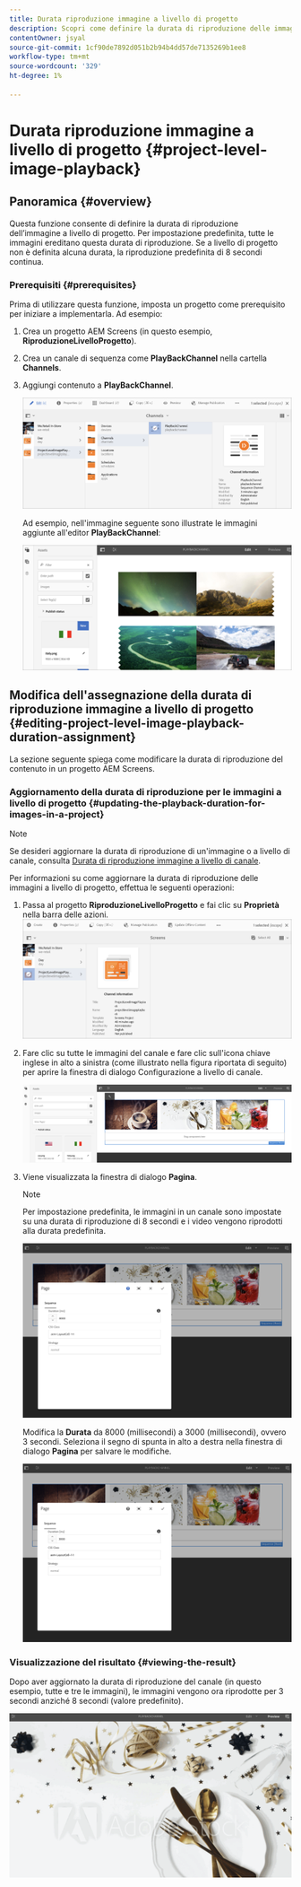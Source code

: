 ```yaml
---
title: Durata riproduzione immagine a livello di progetto
description: Scopri come definire la durata di riproduzione delle immagini a livello di progetto.
contentOwner: jsyal
source-git-commit: 1cf90de7892d051b2b94b4dd57de7135269b1ee8
workflow-type: tm+mt
source-wordcount: '329'
ht-degree: 1%

---
```



# Durata riproduzione immagine a livello di progetto {#project-level-image-playback}

## Panoramica {#overview}

Questa funzione consente di definire la durata di riproduzione dell’immagine a livello di progetto. Per impostazione predefinita, tutte le immagini ereditano questa durata di riproduzione. Se a livello di progetto non è definita alcuna durata, la riproduzione predefinita di 8 secondi continua.

### Prerequisiti {#prerequisites}

Prima di utilizzare questa funzione, imposta un progetto come prerequisito per iniziare a implementarla. Ad esempio:

1. Crea un progetto AEM Screens (in questo esempio, **RiproduzioneLivelloProgetto**).
1. Crea un canale di sequenza come **PlayBackChannel** nella cartella **Channels**.
1. Aggiungi contenuto a **PlayBackChannel**.

   ![risorse](assets/image_playback1.png)

   Ad esempio, nell&#39;immagine seguente sono illustrate le immagini aggiunte all&#39;editor **PlayBackChannel**:

   ![risorse](assets/image_playback2.png)

## Modifica dell&#39;assegnazione della durata di riproduzione immagine a livello di progetto {#editing-project-level-image-playback-duration-assignment}

La sezione seguente spiega come modificare la durata di riproduzione del contenuto in un progetto AEM Screens.

### Aggiornamento della durata di riproduzione per le immagini a livello di progetto {#updating-the-playback-duration-for-images-in-a-project}


>[!NOTE]
>
>Se desideri aggiornare la durata di riproduzione di un&#39;immagine o a livello di canale, consulta [Durata di riproduzione immagine a livello di canale](channel-level-image-playback.md).

Per informazioni su come aggiornare la durata di riproduzione delle immagini a livello di progetto, effettua le seguenti operazioni:

1. Passa al progetto **RiproduzioneLivelloProgetto** e fai clic su **Proprietà** nella barra delle azioni.
   ![risorse](assets/image_playback3.png)

1. Fare clic su tutte le immagini del canale e fare clic sull&#39;icona chiave inglese in alto a sinistra (come illustrato nella figura riportata di seguito) per aprire la finestra di dialogo Configurazione a livello di canale.

   ![schermata_shot_2019-06-25at95945am](assets/screen_shot_2019-06-25at95945am.png)

1. Viene visualizzata la finestra di dialogo **Pagina**.

   >[!NOTE]
   >
   >Per impostazione predefinita, le immagini in un canale sono impostate su una durata di riproduzione di 8 secondi e i video vengono riprodotti alla durata predefinita.

   ![schermata_shot_2019-06-25at100343am](assets/screen_shot_2019-06-25at100343am.png)

   Modifica la **Durata** da 8000 (millisecondi) a 3000 (millisecondi), ovvero 3 secondi. Seleziona il segno di spunta in alto a destra nella finestra di dialogo **Pagina** per salvare le modifiche.

   ![schermata_shot_2019-06-25at101527am](assets/screen_shot_2019-06-25at101527am.png)

### Visualizzazione del risultato {#viewing-the-result}

Dopo aver aggiornato la durata di riproduzione del canale (in questo esempio, tutte e tre le immagini), le immagini vengono ora riprodotte per 3 secondi anziché 8 secondi (valore predefinito).

![channel_preview](assets/channel_preview.gif)

